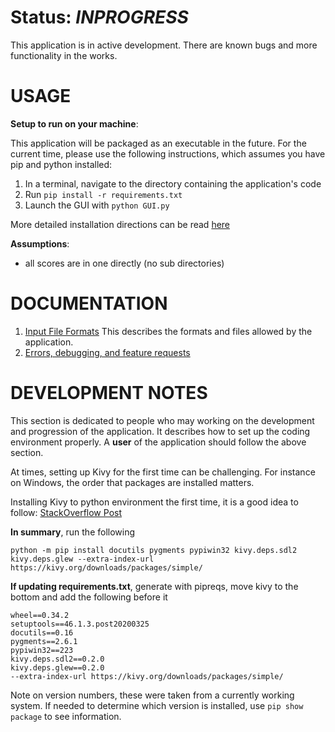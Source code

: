 # Status: *INPROGRESS* #
This application is in active development. There are known bugs and more 
functionality in the works. 

# USAGE #

**Setup to run on your machine**:

This application will be packaged as an executable in the future. For 
the current time, please use the following instructions, which assumes 
you have pip and python installed:

1. In a terminal, navigate to the directory containing the application's
code
2. Run `pip install -r requirements.txt`
3. Launch the GUI with `python GUI.py`

More detailed installation directions can be read [here](https://github.com/melissadale/ScoreFusionApp/blob/master/Documentations/installation.md)

**Assumptions**:
- all scores are in one directly (no sub directories)


# DOCUMENTATION #
1. [Input File Formats](https://github.com/melissadale/ScoreFusionApp/blob/master/Documentations/FileFormats.md)
This describes the formats and files allowed by the application. 
2. [Errors, debugging, and feature requests](https://github.com/melissadale/ScoreFusionApp/issues/new)   


# DEVELOPMENT NOTES # 
This section is dedicated to people who may working on the development 
and progression of the application. It describes how to set up the coding
environment properly. A **user** of the application should follow the above 
section. 

At times, setting up Kivy for the first time can be challenging. For
instance on Windows, the order that packages are installed matters. 

Installing Kivy to python environment the first time, it is a good idea
to follow:  [StackOverflow Post](https://stackoverflow.com/questions/49482753/sdl2-importerror-dll-load-failed-the-specified-module-could-not-be-found-and)

**In summary**, run the following
```
python -m pip install docutils pygments pypiwin32 kivy.deps.sdl2 kivy.deps.glew --extra-index-url https://kivy.org/downloads/packages/simple/
```

**If updating requirements.txt**, generate with pipreqs, move kivy to the bottom and add the following before it
```
wheel==0.34.2
setuptools==46.1.3.post20200325
docutils==0.16
pygments==2.6.1
pypiwin32==223
kivy.deps.sdl2==0.2.0
kivy.deps.glew==0.2.0
--extra-index-url https://kivy.org/downloads/packages/simple/
```

Note on version numbers, these were taken from a currently working system. If needed to determine which version is installed, use `pip show package` to see information. 


